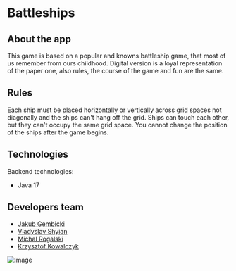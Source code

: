 # Battleships

## About the app
This game is based on a popular and knowns battleship game, that most of us remember from ours childhood.
Digital version is a loyal representation of the paper one, also rules, the course of the game and fun are the same.

## Rules
Each ship must be placed horizontally or vertically across grid spaces not diagonally and the ships can't hang off the grid.
Ships can touch each other, but they can't occupy the same grid space. You cannot change the position of the ships after the game begins.

## Technologies

Backend technologies:

- Java 17


## Developers team

* [Jakub Gembicki](https://github.com/JakubGem)
* [Vladyslav Shyian](https://github.com/mrshyian)
* [Michal Rogalski](https://github.com/MichalRogalski22)
* [Krzysztof Kowalczyk](https://github.com/dagggy)


![image](https://user-images.githubusercontent.com/89380131/165106633-4e181bdb-d264-4087-8e82-1023bdb1487a.png)
